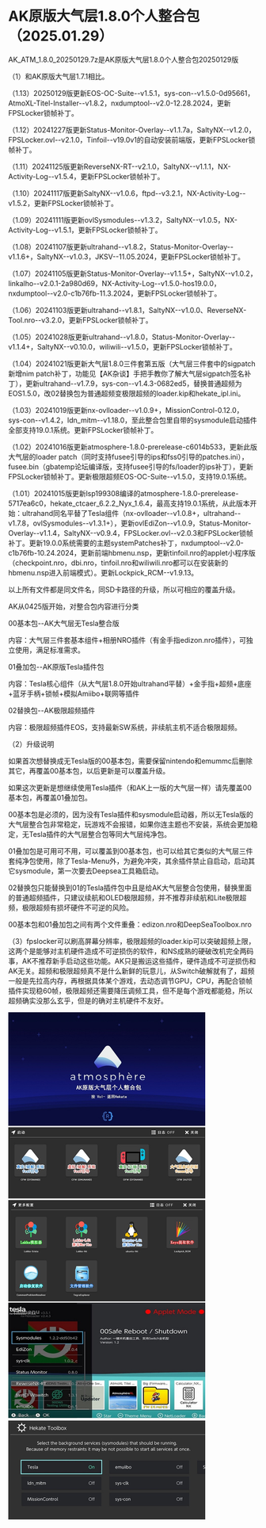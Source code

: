 # AK原版大气层1.8.0个人整合包（2025.01.29）

AK_ATM_1.8.0_20250129.7z是AK原版大气层1.8.0个人整合包20250129版

（1）和AK原版大气层1.7.1相比。

（1.13）20250129版更新EOS-OC-Suite--v1.5.1，sys-con--v1.5.0-0d95661，AtmoXL-Titel-Installer--v1.8.2，nxdumptool--v2.0-12.28.2024，更新FPSLocker锁帧补丁。

（1.12）20241227版更新Status-Monitor-Overlay--v1.1.7a，SaltyNX--v1.2.0，FPSLocker.ovl--v2.1.0，Tinfoil--v19.0v1的自动安装前端版，更新FPSLocker锁帧补丁。

（1.11）20241125版更新ReverseNX-RT--v2.1.0，SaltyNX--v1.1.1，NX-Activity-Log--v1.5.4，更新FPSLocker锁帧补丁。

（1.10）20241117版更新SaltyNX--v1.0.6，ftpd--v3.2.1，NX-Activity-Log--v1.5.2，更新FPSLocker锁帧补丁。

（1.09）20241111版更新ovlSysmodules--v1.3.2，SaltyNX--v1.0.5，NX-Activity-Log--v1.5.1，更新FPSLocker锁帧补丁。

（1.08）20241107版更新ultrahand--v1.8.2，Status-Monitor-Overlay--v1.1.6+，SaltyNX--v1.0.3，JKSV--11.05.2024，更新FPSLocker锁帧补丁。

（1.07）20241105版更新Status-Monitor-Overlay--v1.1.5+，SaltyNX--v1.0.2，linkalho--v2.0.1-2a980d69，NX-Activity-Log--v1.5.0-hos19.0.0，nxdumptool--v2.0-c1b76fb-11.3.2024，更新FPSLocker锁帧补丁。

（1.06）20241103版更新ultrahand--v1.8.1，SaltyNX--v1.0.0、ReverseNX-Tool.nro--v3.2.0，更新FPSLocker锁帧补丁。

（1.05）20241028版更新ultrahand--v1.8.0，Status-Monitor-Overlay--v1.1.4+，SaltyNX--v0.10.0，wiliwili--v1.5.0，更新FPSLocker锁帧补丁。

（1.04）20241021版更新大气层1.8.0三件套第五版（大气层三件套中的sigpatch新增nim patch补丁，功能见【AK杂谈】手把手教你了解大气层sigpatch签名补丁），更新ultrahand--v1.7.9，sys-con--v1.4.3-0682ed5，替换普通超频为EOS1.5.0，改02替换包为普通超频变极限超频的loader.kip和hekate_ipl.ini。

（1.03）20241019版更新nx-ovlloader--v1.0.9+，MissionControl-0.12.0，sys-con--v1.4.2，ldn_mitm--v1.18.0，至此整合包里自带的sysmodule启动插件全部支持19.0.1系统。更新FPSLocker锁帧补丁。

（1.02）20241016版更新atmosphere-1.8.0-prerelease-c6014b533，更新此版大气层的loader patch（同时支持fusee引导的ips和fss0引导的patches.ini），fusee.bin（gbatemp论坛编译版，支持fusee引导的fs/loader的ips补丁），更新FPSLocker锁帧补丁。更新极限超频EOS-OC-Suite--v1.5.0，支持19.0.1系统。

（1.01）20241015版更新lsp199308编译的atmosphere-1.8.0-prerelease-5717ea6c0，hekate_ctcaer_6.2.2_Nyx_1.6.4，最高支持19.0.1系统，从此版本开始：ultrahand同名平替了Tesla组件（nx-ovlloader--v1.0.8+，ultrahand--v1.7.8，ovlSysmodules--v1.3.1+），更新ovlEdiZon--v1.0.9，Status-Monitor-Overlay--v1.1.4，SaltyNX--v0.9.4，FPSLocker.ovl--v2.0.3和FPSLocker锁帧补丁。更新19.0.0系统需要的主题systemPatches补丁，nxdumptool--v2.0-c1b76fb-10.24.2024，更新前端hbmenu.nsp，更新tinfoil.nro的applet小程序版（checkpoint.nro，dbi.nro，tinfoil.nro和wiliwili.nro都可以在安装新的hbmenu.nsp进入前端模式）。更新Lockpick_RCM--v1.9.13。

以上所有文件都是同文件名，同SD卡路径的升级，所以可相应的覆盖升级。

AK从0425版开始，对整合包内容进行分类

00基本包--AK大气层无Tesla整合版

内容：大气层三件套基本组件+相册NRO插件（有金手指edizon.nro插件），可独立使用，满足标准需求。

01叠加包--AK原版Tesla插件包

内容：Tesla核心组件（从大气层1.8.0开始ultrahand平替）+金手指+超频+底座+蓝牙手柄+锁帧+模拟Amiibo+联网等插件

02替换包--AK极限超频插件

内容：极限超频插件EOS，支持最新SW系统，非续航主机不适合极限超频。

（2）升级说明

如果首次想替换成无Tesla版的00基本包，需要保留nintendo和emummc后删除其它，再覆盖00基本包，以后更新是可以覆盖升级。

如果这次更新是想继续使用Tesla插件（和AK上一版的大气层一样）请先覆盖00基本包，再覆盖01叠加包。

00基本包是必须的，因为没有Tesla插件和sysmodule启动器，所以无Tesla版的大气层整合包非常稳定，玩游戏不会报错，如果你连主题也不安装，系统会更加稳定，无Tesla插件的大气层整合包等同大气层纯净包。

01叠加包是可用可不用，可以覆盖到00基本包，也可以给其它类似的大气层三件套纯净包使用，除了Tesla-Menu外，为避免冲突，其余插件禁止自启动，启动其它sysmodule，第一次要去Deepsea工具箱启动。

02替换包只能替换到01的Tesla插件包中且是给AK大气层整合包使用，替换里面的普通超频插件，只建议续航和OLED极限超频，并不推荐非续航和Lite极限超频，极限超频有损坏硬件不可逆的风险。

00基本包和01叠加包之间有两个文件重叠：edizon.nro和DeepSeaToolbox.nro

（3）fpslocker可以刷高屏幕分辨率，极限超频的loader.kip可以突破超频上限，这两个是能够对主机硬件造成不可逆损伤的软件，和NS成熟的硬破改机完全两码事，AK不推荐新手启动这些功能。AK只是搬运这些插件，硬件造成不可逆损伤和AK无关。超频和极限超频真不是什么新鲜的玩意儿，从Switch破解就有了，超频一般是先拉高内存，再根据具体某个游戏，去动态调节GPU，CPU，再配合锁帧插件实现稳60帧，极限超频还需要降压调频工具，但不是每个游戏都能稳，所以超频确实没那么玄乎，但是的确对主机硬件不友好。

<img src="https://github.com/AK478BB/AK-Atmosphere/blob/master/AK_ATM_1.5.1_0329.jpg">
